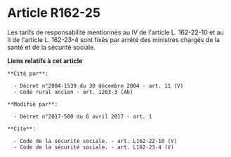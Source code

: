 # Article R162-25

Les tarifs de responsabilité mentionnés au IV de l'article L. 162-22-10 et au II de l'article L. 162-23-4 sont fixés par
arrêté des ministres chargés de la santé et de la sécurité sociale.

**Liens relatifs à cet article**

	**Cité par**:

	  - Décret n°2004-1539 du 30 décembre 2004 - art. 11 (V)
	  - Code rural ancien - art. 1263-3 (Ab)

	**Modifié par**:

	  - Décret n°2017-500 du 6 avril 2017 - art. 1

	**Cite**:

	  - Code de la sécurité sociale. - art. L162-22-10 (V)
	  - Code de la sécurité sociale. - art. L162-23-4 (V)
